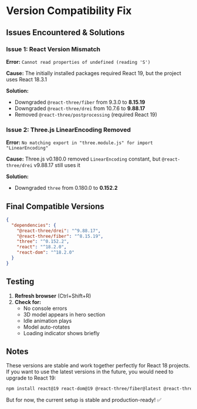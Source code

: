 # Version Compatibility Fix

## Issues Encountered & Solutions

### Issue 1: React Version Mismatch
**Error:** `Cannot read properties of undefined (reading 'S')`

**Cause:** The initially installed packages required React 19, but the project uses React 18.3.1

**Solution:**
- Downgraded `@react-three/fiber` from 9.3.0 to **8.15.19**
- Downgraded `@react-three/drei` from 10.7.6 to **9.88.17**
- Removed `@react-three/postprocessing` (required React 19)

### Issue 2: Three.js LinearEncoding Removed
**Error:** `No matching export in "three.module.js" for import "LinearEncoding"`

**Cause:** Three.js v0.180.0 removed `LinearEncoding` constant, but `@react-three/drei` v9.88.17 still uses it

**Solution:**
- Downgraded `three` from 0.180.0 to **0.152.2**

## Final Compatible Versions

```json
{
  "dependencies": {
    "@react-three/drei": "^9.88.17",
    "@react-three/fiber": "^8.15.19",
    "three": "^0.152.2",
    "react": "^18.2.0",
    "react-dom": "^18.2.0"
  }
}
```

## Testing

1. **Refresh browser** (Ctrl+Shift+R)
2. **Check for:**
   - No console errors
   - 3D model appears in hero section
   - Idle animation plays
   - Model auto-rotates
   - Loading indicator shows briefly

## Notes

These versions are stable and work together perfectly for React 18 projects. If you want to use the latest versions in the future, you would need to upgrade to React 19:

```bash
npm install react@19 react-dom@19 @react-three/fiber@latest @react-three/drei@latest three@latest
```

But for now, the current setup is stable and production-ready! ✅


